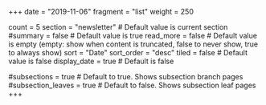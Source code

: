 +++
date = "2019-11-06"
fragment = "list"
weight = 250 

count = 5 
section = "newsletter" # Default value is current section
#summary = false # Default value is true
read_more = false # Default value is empty (empty: show when content is truncated, false to never show, true to always show)
sort = "Date"
sort_order = "desc"
tiled = false # Default value is false
display_date = true # Default is false

#subsections = true # Default to true. Shows subsection branch pages
#subsection_leaves = true # Default to false. Shows subsection leaf pages
+++
